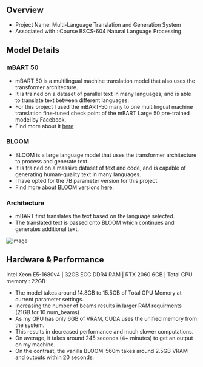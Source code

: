 ## Overview

- Project Name: Multi-Language Translation and Generation System 
- Associated with : Course BSCS-604 Natural Language Processing

## Model Details

### mBART 50
- mBART 50 is a multilingual machine translation model that also uses the transformer architecture. 
- It is trained on a dataset of parallel text in many languages, and is able to translate text between different languages.
- For this project I used the mBART-50 many to one multilingual machine translation fine-tuned check point of the mBART Large 50 pre-trained model by Facebook.
- Find more about it [here](https://huggingface.co/facebook/mbart-large-50-many-to-one-mmt)

### BLOOM
- BLOOM is a large language model that uses the transformer architecture to process and generate text.
- It is trained on a massive dataset of text and code, and is capable of generating human-quality text in many languages.
- I have opted for the 7B parameter version for this project
- Find more about BLOOM versions [here](https://huggingface.co/docs/transformers/en/model_doc/bloom).

### Architecture
- mBART first translates the text based on the language selected.
- The translated text is passed onto BLOOM which continues and generates additional text.

![image](https://github.com/user-attachments/assets/142d7f26-8fab-4c9e-a209-b6be8ea13a99)


## Hardware & Performance

Intel Xeon E5-1680v4 | 32GB ECC DDR4 RAM | RTX 2060 6GB | Total GPU memory : 22GB

- The model takes around 14.8GB to 15.5GB of Total GPU Memory at current parameter settings.
- Increasing the number of beams results in larger RAM requirments (21GB for 10 num_beams)
- As my GPU has only 6GB of VRAM, CUDA uses the unified memory from the system.
- This results in decreased performance and much slower computations.
- On average, it takes around 245 seconds (4+ minutes) to get an output on my machine.
- On the contrast, the vanilla BLOOM-560m takes around 2.5GB VRAM and outputs within 20 seconds.
